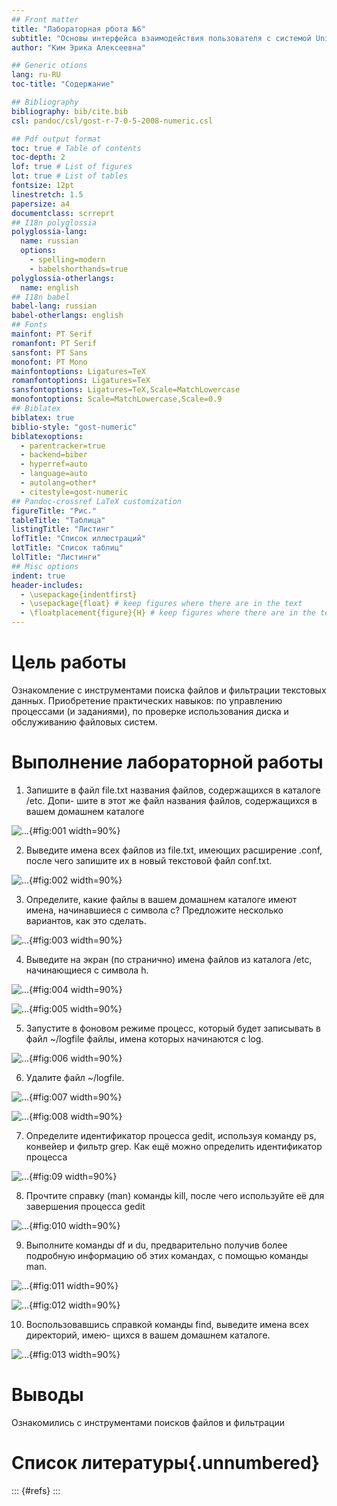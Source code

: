 ```yaml
---
## Front matter
title: "Лабораторная рбота №6"
subtitle: "Основы интерфейса взаимодействия пользователя с системой Unix на уровне командной строки"
author: "Ким Эрика Алексеевна"

## Generic otions
lang: ru-RU
toc-title: "Содержание"

## Bibliography
bibliography: bib/cite.bib
csl: pandoc/csl/gost-r-7-0-5-2008-numeric.csl

## Pdf output format
toc: true # Table of contents
toc-depth: 2
lof: true # List of figures
lot: true # List of tables
fontsize: 12pt
linestretch: 1.5
papersize: a4
documentclass: scrreprt
## I18n polyglossia
polyglossia-lang:
  name: russian
  options:
	- spelling=modern
	- babelshorthands=true
polyglossia-otherlangs:
  name: english
## I18n babel
babel-lang: russian
babel-otherlangs: english
## Fonts
mainfont: PT Serif
romanfont: PT Serif
sansfont: PT Sans
monofont: PT Mono
mainfontoptions: Ligatures=TeX
romanfontoptions: Ligatures=TeX
sansfontoptions: Ligatures=TeX,Scale=MatchLowercase
monofontoptions: Scale=MatchLowercase,Scale=0.9
## Biblatex
biblatex: true
biblio-style: "gost-numeric"
biblatexoptions:
  - parentracker=true
  - backend=biber
  - hyperref=auto
  - language=auto
  - autolang=other*
  - citestyle=gost-numeric
## Pandoc-crossref LaTeX customization
figureTitle: "Рис."
tableTitle: "Таблица"
listingTitle: "Листинг"
lofTitle: "Список иллюстраций"
lotTitle: "Список таблиц"
lolTitle: "Листинги"
## Misc options
indent: true
header-includes:
  - \usepackage{indentfirst}
  - \usepackage{float} # keep figures where there are in the text
  - \floatplacement{figure}{H} # keep figures where there are in the text
---
```


# Цель работы


Ознакомление с инструментами поиска файлов и фильтрации текстовых данных.
Приобретение практических навыков: по управлению процессами (и заданиями), по
проверке использования диска и обслуживанию файловых систем.



# Выполнение лабораторной работы



1. Запишите в файл file.txt названия файлов, содержащихся в каталоге /etc. Допи-
шите в этот же файл названия файлов, содержащихся в вашем домашнем каталоге

![...](image/1.png){#fig:001 width=90%}

2. Выведите имена всех файлов из file.txt, имеющих расширение .conf, после чего
запишите их в новый текстовой файл conf.txt.
 
![...](image/2.png){#fig:002 width=90%}

3. Определите, какие файлы в вашем домашнем каталоге имеют имена, начинавшиеся
с символа c? Предложите несколько вариантов, как это сделать.
 
![...](image/3.png){#fig:003 width=90%}

4. Выведите на экран (по странично) имена файлов из каталога /etc, начинающиеся
с символа h.
  
![...](image/4.png){#fig:004 width=90%} 

![...](image/5.png){#fig:005 width=90%}

5. Запустите в фоновом режиме процесс, который будет записывать в файл ~/logfile
файлы, имена которых начинаются с log.

![...](image/6.png){#fig:006 width=90%}
  
6.  Удалите файл ~/logfile.
  
![...](image/7.png){#fig:007 width=90%}

![...](image/8.png){#fig:008 width=90%}

7. Определите идентификатор процесса gedit, используя команду ps, конвейер и фильтр
grep. Как ещё можно определить идентификатор процесса

![...](image/9.png){#fig:09 width=90%}

8. Прочтите справку (man) команды kill, после чего используйте её для завершения
процесса gedit

![...](image/10.png){#fig:010 width=90%}

9. Выполните команды df и du, предварительно получив более подробную информацию
об этих командах, с помощью команды man.

![...](image/11.png){#fig:011 width=90%} 

![...](image/12.png){#fig:012 width=90%}

10.  Воспользовавшись справкой команды find, выведите имена всех директорий, имею-
щихся в вашем домашнем каталоге.

![...](image/13.png){#fig:013 width=90%}


  
  
  
# Выводы

Ознакомились с инструментами поисков файлов и фильтрации 

# Список литературы{.unnumbered}

::: {#refs}
:::
